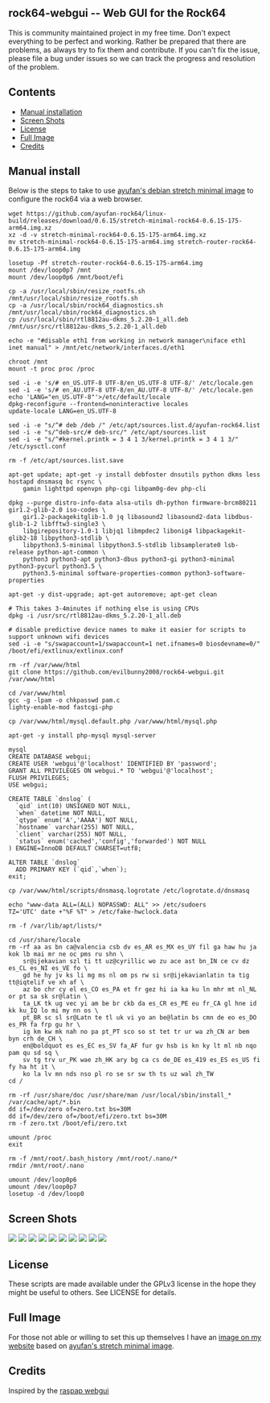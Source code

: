 ## rock64-webgui -- Web GUI for the Rock64

This is community maintained project in my free time. Don't expect everything to be perfect and working. Rather be prepared that there are problems, as always try to fix them and contribute. If you can't fix the issue, please file a bug under issues so we can track the progress and resolution of the problem.

## Contents

 - [Manual installation](#manual-install)
 - [Screen Shots](#screen-shots)
 - [License](#license)
 - [Full Image](#full-image)
 - [Credits](#credits)

## Manual install

Below is the steps to take to use [ayufan's debian stretch minimal image](https://github.com/ayufan-rock64/linux-build/releases/) to configure the rock64 via a web browser.

```
wget https://github.com/ayufan-rock64/linux-build/releases/download/0.6.15/stretch-minimal-rock64-0.6.15-175-arm64.img.xz
xz -d -v stretch-minimal-rock64-0.6.15-175-arm64.img.xz
mv stretch-minimal-rock64-0.6.15-175-arm64.img stretch-router-rock64-0.6.15-175-arm64.img

losetup -Pf stretch-router-rock64-0.6.15-175-arm64.img
mount /dev/loop0p7 /mnt
mount /dev/loop0p6 /mnt/boot/efi

cp -a /usr/local/sbin/resize_rootfs.sh /mnt/usr/local/sbin/resize_rootfs.sh
cp -a /usr/local/sbin/rock64_diagnostics.sh /mnt/usr/local/sbin/rock64_diagnostics.sh
cp /usr/local/sbin/rtl8812au-dkms_5.2.20-1_all.deb /mnt/usr/src/rtl8812au-dkms_5.2.20-1_all.deb

echo -e "#disable eth1 from working in network manager\niface eth1 inet manual" > /mnt/etc/network/interfaces.d/eth1

chroot /mnt
mount -t proc proc /proc

sed -i -e 's/# en_US.UTF-8 UTF-8/en_US.UTF-8 UTF-8/' /etc/locale.gen
sed -i -e 's/# en_AU.UTF-8 UTF-8/en_AU.UTF-8 UTF-8/' /etc/locale.gen
echo 'LANG="en_US.UTF-8"'>/etc/default/locale
dpkg-reconfigure --frontend=noninteractive locales
update-locale LANG=en_US.UTF-8

sed -i -e "s/^# deb /deb /" /etc/apt/sources.list.d/ayufan-rock64.list
sed -i -e "s/^deb-src/# deb-src/" /etc/apt/sources.list
sed -i -e "s/^#kernel.printk = 3 4 1 3/kernel.printk = 3 4 1 3/" /etc/sysctl.conf

rm -f /etc/apt/sources.list.save

apt-get update; apt-get -y install debfoster dnsutils python dkms less hostapd dnsmasq bc rsync \
	gamin lighttpd openvpn php-cgi libpam0g-dev php-cli

dpkg --purge distro-info-data alsa-utils dh-python firmware-brcm80211 gir1.2-glib-2.0 iso-codes \
	gir1.2-packagekitglib-1.0 jq libasound2 libasound2-data libdbus-glib-1-2 libfftw3-single3 \
	libgirepository-1.0-1 libjq1 libmpdec2 libonig4 libpackagekit-glib2-18 libpython3-stdlib \
	libpython3.5-minimal libpython3.5-stdlib libsamplerate0 lsb-release python-apt-common \
	python3 python3-apt python3-dbus python3-gi python3-minimal python3-pycurl python3.5 \
	python3.5-minimal software-properties-common python3-software-properties

apt-get -y dist-upgrade; apt-get autoremove; apt-get clean

# This takes 3-4minutes if nothing else is using CPUs
dpkg -i /usr/src/rtl8812au-dkms_5.2.20-1_all.deb

# disable predictive device names to make it easier for scripts to support unknown wifi devices 
sed -i -e "s/swapaccount=1/swapaccount=1 net.ifnames=0 biosdevname=0/" /boot/efi/extlinux/extlinux.conf

rm -rf /var/www/html
git clone https://github.com/evilbunny2008/rock64-webgui.git /var/www/html

cd /var/www/html
gcc -g -lpam -o chkpasswd pam.c
lighty-enable-mod fastcgi-php

cp /var/www/html/mysql.default.php /var/www/html/mysql.php

apt-get -y install php-mysql mysql-server

mysql
CREATE DATABASE webgui;
CREATE USER 'webgui'@'localhost' IDENTIFIED BY 'password';
GRANT ALL PRIVILEGES ON webgui.* TO 'webgui'@'localhost';
FLUSH PRIVILEGES;
USE webgui;

CREATE TABLE `dnslog` (
  `qid` int(10) UNSIGNED NOT NULL,
  `when` datetime NOT NULL,
  `qtype` enum('A','AAAA') NOT NULL,
  `hostname` varchar(255) NOT NULL,
  `client` varchar(255) NOT NULL,
  `status` enum('cached','config','forwarded') NOT NULL
) ENGINE=InnoDB DEFAULT CHARSET=utf8;

ALTER TABLE `dnslog`
  ADD PRIMARY KEY (`qid`,`when`);
exit;

cp /var/www/html/scripts/dnsmasq.logrotate /etc/logrotate.d/dnsmasq

echo "www-data ALL=(ALL) NOPASSWD: ALL" >> /etc/sudoers
TZ='UTC' date +"%F %T" > /etc/fake-hwclock.data

rm -f /var/lib/apt/lists/*

cd /usr/share/locale
rm -rf aa as bn ca@valencia csb dv es_AR es_MX es_UY fil ga haw hu ja kok lb mai mr ne oc pms ru shn \
	sr@ijekavian szl ti tt uz@cyrillic wo zu ace ast bn_IN ce cv dz es_CL es_NI es_VE fo \
	gd he hy jv ks li mg ms nl om ps rw si sr@ijekavianlatin ta tig tt@iqtelif ve xh af \
	az bo chr cy el es_CO es_PA et fr gez hi ia ka ku ln mhr mt nl_NL or pt sa sk sr@latin \
	ta_LK tk ug vec yi am be br ckb da es_CR es_PE eu fr_CA gl hne id kk ku_IQ lo mi my nn os \
	pt_BR sc sl sr@Latn te tl uk vi yo an be@latin bs cmn de eo es_DO es_PR fa frp gu hr \
	ig km kw mk nah no pa pt_PT sco so st tet tr ur wa zh_CN ar bem byn crh de_CH \
	en@boldquot es es_EC es_SV fa_AF fur gv hsb is kn ky lt ml nb nqo pam qu sd sq \
	sv tg trv ur_PK wae zh_HK ary bg ca cs de_DE es_419 es_ES es_US fi fy ha ht it \
	ko la lv mn nds nso pl ro se sr sw th ts uz wal zh_TW
cd /

rm -rf /usr/share/doc /usr/share/man /usr/local/sbin/install_* /var/cache/apt/*.bin
dd if=/dev/zero of=zero.txt bs=30M
dd if=/dev/zero of=/boot/efi/zero.txt bs=30M
rm -f zero.txt /boot/efi/zero.txt

umount /proc
exit

rm -f /mnt/root/.bash_history /mnt/root/.nano/*
rmdir /mnt/root/.nano

umount /dev/loop0p6
umount /dev/loop0p7
losetup -d /dev/loop0
```

## Screen Shots

![](https://i.imgur.com/q9vq6ZB.jpg)
![](https://i.imgur.com/cNCQCwB.jpg)
![](https://i.imgur.com/unbB4eo.jpg)
![](https://i.imgur.com/cxHO9bv.jpg)
![](https://i.imgur.com/Z4US3TX.jpg)
![](https://i.imgur.com/JbSQOxY.jpg)
![](https://i.imgur.com/MGfCNOk.jpg)
![](https://i.imgur.com/F6q5C7s.jpg)
![](https://i.imgur.com/nC0HeUU.jpg)
![](https://i.imgur.com/K5dMJZz.jpg)

## License

These scripts are made available under the GPLv3 license in the hope they might be useful to others. See LICENSE for details.

## Full Image

For those not able or willing to set this up themselves I have an [image on my website](https://files.evilbunny.org/stretch-router-rock64-0.6.15-175-arm64.img.xz) based on [ayufan's stretch minimal image](https://github.com/ayufan-rock64/linux-build/releases/download/0.6.15/stretch-minimal-rock64-0.6.15-175-arm64.img.xz).

## Credits

Inspired by the [raspap webgui](https://github.com/billz/raspap-webgui)
